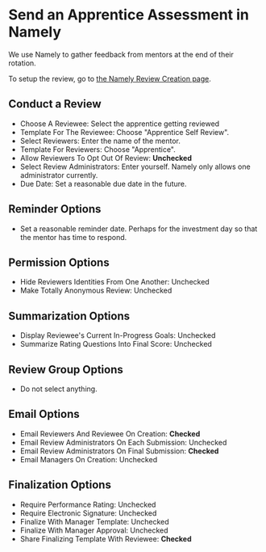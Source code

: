 # Send an Apprentice Assessment in Namely

We use Namely to gather feedback from mentors at the end of their rotation.

To setup the review, go to [the Namely Review Creation page][reviews].

## Conduct a Review

* Choose A Reviewee: Select the apprentice getting reviewed
* Template For The Reviewee: Choose "Apprentice Self Review".
* Select Reviewers: Enter the name of the mentor.
* Template For Reviewers: Choose "Apprentice".
* Allow Reviewers To Opt Out Of Review: **Unchecked**
* Select Review Administrators: Enter yourself. Namely only allows one
  administrator currently.
* Due Date: Set a reasonable due date in the future.

## Reminder Options

* Set a reasonable reminder date. Perhaps for the investment day so that the
  mentor has time to respond.

## Permission Options

* Hide Reviewers Identities From One Another: Unchecked
* Make Totally Anonymous Review: Unchecked

## Summarization Options

* Display Reviewee's Current In-Progress Goals: Unchecked
* Summarize Rating Questions Into Final Score: Unchecked

## Review Group Options

* Do not select anything.

## Email Options

* Email Reviewers And Reviewee On Creation: **Checked**
* Email Review Administrators On Each Submission: Unchecked
* Email Review Administrators On Final Submission: **Checked**
* Email Managers On Creation: Unchecked

## Finalization Options

* Require Performance Rating: Unchecked
* Require Electronic Signature: Unchecked
* Finalize With Manager Template: Unchecked
* Finalize With Manager Approval: Unchecked
* Share Finalizing Template With Reviewee: **Checked**

[reviews]: https://thoughtbot.namely.com/performance/reviews/new
